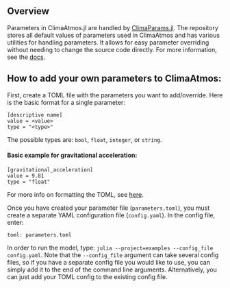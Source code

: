 ## Overview
Parameters in ClimaAtmos.jl are handled by [ClimaParams.jl](https://github.com/CliMA/ClimaParams.jl). The repository stores all default values of parameters used in ClimaAtmos and has various utilities for handling parameters. It allows for easy parameter overriding without needing to change the source code directly. For more information, see the [docs](https://clima.github.io/ClimaParams.jl/dev/).

## How to add your own parameters to ClimaAtmos:
First, create a TOML file with the parameters you want to add/override. Here is the basic format for a single parameter:
```
[descriptive name]
value = <value>
type = "<type>"
```
The possible types are: `bool`, `float`, `integer`, or `string`.

#### Basic example for gravitational acceleration:
```
[gravitational_acceleration]
value = 9.81
type = "float"
```
For more info on formatting the TOML, see [here](https://clima.github.io/ClimaParams.jl/dev/toml/).

Once you have created your parameter file (`parameters.toml`), you must create a separate YAML configuration file (`config.yaml`).
In the config file, enter:
```
toml: parameters.toml
```
In order to run the model, type: `julia --project=examples --config_file config.yaml`.
Note that the `--config_file` argument can take several config files, so if you have a separate config file you would like to use,
you can simply add it to the end of the command line arguments. Alternatively, you can just add your TOML config to the existing config file.

